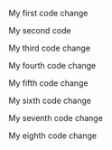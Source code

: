 My first code change

My second code

My third code change

My fourth code change

My fifth code change

My sixth code change

My seventh code change

My eighth code change
